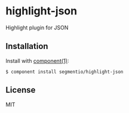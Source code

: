 
# highlight-json

  Highlight plugin for JSON

## Installation

  Install with [component(1)](http://component.io):

    $ component install segmentio/highlight-json


## License

  MIT
